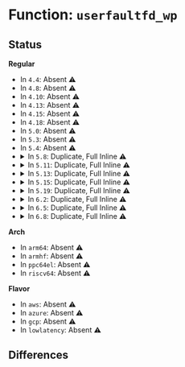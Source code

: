 # Function: <code>userfaultfd_wp</code>

## Status
<b>Regular</b>
<ul>
<li>
In <code>4.4</code>: Absent ⚠️
</li>
<li>
In <code>4.8</code>: Absent ⚠️
</li>
<li>
In <code>4.10</code>: Absent ⚠️
</li>
<li>
In <code>4.13</code>: Absent ⚠️
</li>
<li>
In <code>4.15</code>: Absent ⚠️
</li>
<li>
In <code>4.18</code>: Absent ⚠️
</li>
<li>
In <code>5.0</code>: Absent ⚠️
</li>
<li>
In <code>5.3</code>: Absent ⚠️
</li>
<li>
In <code>5.4</code>: Absent ⚠️
</li>
<li>
<details>
<summary>In <code>5.8</code>: Duplicate, Full Inline ⚠️</summary>

**Collision:** Static Duplication

**Inline:** Full

**Transformation:** False

**Instances:**

```
In mm/memory.c (ffffffff81294d8a)
Location: include/linux/userfaultfd_k.h:60
Inline: True
Inline callers:
  - mm/memory.c:__handle_mm_fault
  - mm/memory.c:do_wp_page
```
```
In mm/userfaultfd.c (ffffffff8130908a)
Location: include/linux/userfaultfd_k.h:60
Inline: True
Inline callers:
  - mm/userfaultfd.c:mwriteprotect_range
```
</details>
</li>
<li>
<details>
<summary>In <code>5.11</code>: Duplicate, Full Inline ⚠️</summary>

**Collision:** Static Duplication

**Inline:** Full

**Transformation:** False

**Instances:**

```
In mm/memory.c (ffffffff8129f603)
Location: include/linux/userfaultfd_k.h:60
Inline: True
Inline callers:
  - mm/memory.c:__handle_mm_fault
  - mm/memory.c:do_wp_page
```
```
In mm/userfaultfd.c (ffffffff81314ed2)
Location: include/linux/userfaultfd_k.h:60
Inline: True
Inline callers:
  - mm/userfaultfd.c:mwriteprotect_range
```
</details>
</li>
<li>
<details>
<summary>In <code>5.13</code>: Duplicate, Full Inline ⚠️</summary>

**Collision:** Static Duplication

**Inline:** Full

**Transformation:** False

**Instances:**

```
In mm/memory.c (ffffffff812a4607)
Location: include/linux/userfaultfd_k.h:97
Inline: True
Inline callers:
  - mm/memory.c:__handle_mm_fault
  - mm/memory.c:do_wp_page
  - mm/memory.c:copy_pte_range
  - mm/memory.c:copy_pte_range
```
```
In mm/huge_memory.c (ffffffff812fea8b)
Location: include/linux/userfaultfd_k.h:97
Inline: True
Inline callers:
  - mm/huge_memory.c:copy_huge_pmd
  - mm/huge_memory.c:copy_huge_pmd
```
```
In mm/userfaultfd.c (ffffffff8131b60f)
Location: include/linux/userfaultfd_k.h:97
Inline: True
Inline callers:
  - mm/userfaultfd.c:mwriteprotect_range
```
</details>
</li>
<li>
<details>
<summary>In <code>5.15</code>: Duplicate, Full Inline ⚠️</summary>

**Collision:** Static Duplication

**Inline:** Full

**Transformation:** False

**Instances:**

```
In mm/memory.c (ffffffff812e58d9)
Location: include/linux/userfaultfd_k.h:102
Inline: True
Inline callers:
  - mm/memory.c:__handle_mm_fault
  - mm/memory.c:do_wp_page
  - mm/memory.c:copy_pte_range
  - mm/memory.c:copy_pte_range
  - mm/memory.c:copy_nonpresent_pte
```
```
In mm/huge_memory.c (ffffffff8134868a)
Location: include/linux/userfaultfd_k.h:102
Inline: True
Inline callers:
  - mm/huge_memory.c:copy_huge_pmd
  - mm/huge_memory.c:copy_huge_pmd
```
```
In mm/userfaultfd.c (ffffffff813688de)
Location: include/linux/userfaultfd_k.h:102
Inline: True
Inline callers:
  - mm/userfaultfd.c:mwriteprotect_range
```
</details>
</li>
<li>
<details>
<summary>In <code>5.19</code>: Duplicate, Full Inline ⚠️</summary>

**Collision:** Static Duplication

**Inline:** Full

**Transformation:** False

**Instances:**

```
In mm/gup.c (ffffffff81338876)
Location: include/linux/userfaultfd_k.h:119
Inline: True
Inline callers:
  - mm/gup.c:follow_page_pte
```
```
In mm/memory.c (ffffffff81347bf4)
Location: include/linux/userfaultfd_k.h:119
Inline: True
Inline callers:
  - mm/memory.c:__handle_mm_fault
  - mm/memory.c:handle_pte_marker
  - mm/memory.c:do_wp_page
  - mm/memory.c:zap_pte_range
  - mm/memory.c:zap_pte_range
  - mm/memory.c:copy_page_range
  - mm/memory.c:copy_present_pte
  - mm/memory.c:copy_present_pte
  - mm/memory.c:copy_nonpresent_pte
  - mm/memory.c:copy_nonpresent_pte
```
```
In mm/rmap.c (ffffffff8135d83a)
Location: include/linux/userfaultfd_k.h:119
Inline: True
Inline callers:
  - mm/rmap.c:try_to_unmap_one
```
```
In mm/hugetlb.c (ffffffff81392bdd)
Location: include/linux/userfaultfd_k.h:119
Inline: True
Inline callers:
  - mm/hugetlb.c:hugetlb_fault
  - mm/hugetlb.c:copy_hugetlb_page_range
  - mm/hugetlb.c:copy_hugetlb_page_range
  - mm/hugetlb.c:copy_hugetlb_page_range
  - mm/hugetlb.c:copy_hugetlb_page_range
```
```
In mm/huge_memory.c (ffffffff813bccbf)
Location: include/linux/userfaultfd_k.h:119
Inline: True
Inline callers:
  - mm/huge_memory.c:follow_trans_huge_pmd
  - mm/huge_memory.c:copy_huge_pmd
  - mm/huge_memory.c:copy_huge_pmd
```
```
In mm/khugepaged.c (ffffffff813c3cce)
Location: include/linux/userfaultfd_k.h:119
Inline: True
Inline callers:
  - mm/khugepaged.c:retract_page_tables
  - mm/khugepaged.c:collapse_pte_mapped_thp
```
```
In mm/userfaultfd.c (ffffffff813e61fd)
Location: include/linux/userfaultfd_k.h:119
Inline: True
Inline callers:
  - mm/userfaultfd.c:mwriteprotect_range
```
```
In fs/userfaultfd.c (ffffffff8145ebb4)
Location: include/linux/userfaultfd_k.h:119
Inline: True
```
</details>
</li>
<li>
<details>
<summary>In <code>6.2</code>: Duplicate, Full Inline ⚠️</summary>

**Collision:** Static Duplication

**Inline:** Full

**Transformation:** False

**Instances:**

```
In mm/gup.c (ffffffff813b003f)
Location: include/linux/userfaultfd_k.h:119
Inline: True
Inline callers:
  - mm/gup.c:follow_page_pte
```
```
In mm/memory.c (ffffffff813bffd5)
Location: include/linux/userfaultfd_k.h:119
Inline: True
Inline callers:
  - mm/memory.c:__handle_mm_fault
  - mm/memory.c:handle_pte_marker
  - mm/memory.c:do_wp_page
  - mm/memory.c:zap_pte_range
  - mm/memory.c:zap_pte_range
  - mm/memory.c:copy_page_range
  - mm/memory.c:copy_present_pte
  - mm/memory.c:copy_present_pte
  - mm/memory.c:copy_nonpresent_pte
  - mm/memory.c:copy_nonpresent_pte
```
```
In mm/mmap.c (ffffffff813c8b54)
Location: include/linux/userfaultfd_k.h:119
Inline: True
Inline callers:
  - mm/mmap.c:vma_wants_writenotify
```
```
In mm/mprotect.c (ffffffff813cdd7a)
Location: include/linux/userfaultfd_k.h:119
Inline: True
Inline callers:
  - mm/mprotect.c:can_change_pte_writable
```
```
In mm/rmap.c (ffffffff813d869a)
Location: include/linux/userfaultfd_k.h:119
Inline: True
Inline callers:
  - mm/rmap.c:try_to_unmap_one
```
```
In mm/hugetlb.c (ffffffff81411580)
Location: include/linux/userfaultfd_k.h:119
Inline: True
Inline callers:
  - mm/hugetlb.c:hugetlb_fault
  - mm/hugetlb.c:copy_hugetlb_page_range
  - mm/hugetlb.c:copy_hugetlb_page_range
  - mm/hugetlb.c:copy_hugetlb_page_range
  - mm/hugetlb.c:copy_hugetlb_page_range
```
```
In mm/huge_memory.c (ffffffff8143f2e5)
Location: include/linux/userfaultfd_k.h:119
Inline: True
Inline callers:
  - mm/huge_memory.c:follow_trans_huge_pmd
  - mm/huge_memory.c:can_change_pmd_writable
  - mm/huge_memory.c:copy_huge_pmd
  - mm/huge_memory.c:copy_huge_pmd
```
```
In mm/khugepaged.c (ffffffff81447d04)
Location: include/linux/userfaultfd_k.h:119
Inline: True
Inline callers:
  - mm/khugepaged.c:retract_page_tables
  - mm/khugepaged.c:collapse_pte_mapped_thp
```
```
In mm/userfaultfd.c (ffffffff8146dcbd)
Location: include/linux/userfaultfd_k.h:119
Inline: True
Inline callers:
  - mm/userfaultfd.c:mwriteprotect_range
```
```
In fs/userfaultfd.c (ffffffff814ee765)
Location: include/linux/userfaultfd_k.h:119
Inline: True
```
</details>
</li>
<li>
<details>
<summary>In <code>6.5</code>: Duplicate, Full Inline ⚠️</summary>

**Collision:** Static Duplication

**Inline:** Full

**Transformation:** False

**Instances:**

```
In mm/gup.c (ffffffff813e466b)
Location: include/linux/userfaultfd_k.h:132
Inline: True
Inline callers:
  - mm/gup.c:follow_page_pte
```
```
In mm/memory.c (ffffffff813f4c8b)
Location: include/linux/userfaultfd_k.h:132
Inline: True
Inline callers:
  - mm/memory.c:__handle_mm_fault
  - mm/memory.c:handle_pte_marker
  - mm/memory.c:do_wp_page
  - mm/memory.c:zap_pte_range
  - mm/memory.c:zap_pte_range
  - mm/memory.c:copy_page_range
  - mm/memory.c:copy_present_pte
  - mm/memory.c:copy_present_pte
  - mm/memory.c:copy_nonpresent_pte
  - mm/memory.c:copy_nonpresent_pte
```
```
In mm/mmap.c (ffffffff813fcdea)
Location: include/linux/userfaultfd_k.h:132
Inline: True
Inline callers:
  - mm/mmap.c:vma_wants_writenotify
```
```
In mm/mprotect.c (ffffffff81403a29)
Location: include/linux/userfaultfd_k.h:132
Inline: True
Inline callers:
  - mm/mprotect.c:change_protection_range
  - mm/mprotect.c:change_p4d_range
  - mm/mprotect.c:change_p4d_range
  - mm/mprotect.c:change_pte_range
  - mm/mprotect.c:can_change_pte_writable
```
```
In mm/rmap.c (ffffffff8140ce87)
Location: include/linux/userfaultfd_k.h:132
Inline: True
Inline callers:
  - mm/rmap.c:try_to_unmap_one
```
```
In mm/hugetlb.c (ffffffff81444a4b)
Location: include/linux/userfaultfd_k.h:132
Inline: True
Inline callers:
  - mm/hugetlb.c:hugetlb_fault
  - mm/hugetlb.c:copy_hugetlb_page_range
  - mm/hugetlb.c:copy_hugetlb_page_range
  - mm/hugetlb.c:copy_hugetlb_page_range
  - mm/hugetlb.c:copy_hugetlb_page_range
  - mm/hugetlb.c:copy_hugetlb_page_range
  - mm/hugetlb.c:copy_hugetlb_page_range
```
```
In mm/huge_memory.c (ffffffff81474a8d)
Location: include/linux/userfaultfd_k.h:132
Inline: True
Inline callers:
  - mm/huge_memory.c:follow_trans_huge_pmd
  - mm/huge_memory.c:can_change_pmd_writable
  - mm/huge_memory.c:copy_huge_pmd
  - mm/huge_memory.c:copy_huge_pmd
```
```
In mm/khugepaged.c (ffffffff8147d6b0)
Location: include/linux/userfaultfd_k.h:132
Inline: True
Inline callers:
  - mm/khugepaged.c:retract_page_tables
  - mm/khugepaged.c:collapse_pte_mapped_thp
```
```
In mm/userfaultfd.c (ffffffff814a26e9)
Location: include/linux/userfaultfd_k.h:132
Inline: True
Inline callers:
  - mm/userfaultfd.c:mwriteprotect_range
```
```
In fs/userfaultfd.c (ffffffff815256e8)
Location: include/linux/userfaultfd_k.h:132
Inline: True
```
</details>
</li>
<li>
<details>
<summary>In <code>6.8</code>: Duplicate, Full Inline ⚠️</summary>

**Collision:** Static Duplication

**Inline:** Full

**Transformation:** False

**Instances:**

```
In mm/gup.c (ffffffff8140f013)
Location: include/linux/userfaultfd_k.h:147
Inline: True
Inline callers:
  - mm/gup.c:follow_page_pte
```
```
In mm/memory.c (ffffffff814212f2)
Location: include/linux/userfaultfd_k.h:147
Inline: True
Inline callers:
  - mm/memory.c:__handle_mm_fault
  - mm/memory.c:handle_pte_marker
  - mm/memory.c:do_wp_page
  - mm/memory.c:do_wp_page
  - mm/memory.c:zap_pte_range
  - mm/memory.c:zap_pte_range
  - mm/memory.c:copy_page_range
  - mm/memory.c:copy_present_pte
  - mm/memory.c:copy_present_pte
  - mm/memory.c:copy_nonpresent_pte
  - mm/memory.c:copy_nonpresent_pte
```
```
In mm/mmap.c (ffffffff814297ba)
Location: include/linux/userfaultfd_k.h:147
Inline: True
Inline callers:
  - mm/mmap.c:vma_wants_writenotify
```
```
In mm/mprotect.c (ffffffff8142ffa9)
Location: include/linux/userfaultfd_k.h:147
Inline: True
Inline callers:
  - mm/mprotect.c:change_protection_range
  - mm/mprotect.c:change_p4d_range
  - mm/mprotect.c:change_p4d_range
  - mm/mprotect.c:change_pte_range
  - mm/mprotect.c:can_change_pte_writable
```
```
In mm/rmap.c (ffffffff81439579)
Location: include/linux/userfaultfd_k.h:147
Inline: True
Inline callers:
  - mm/rmap.c:try_to_unmap_one
```
```
In mm/hugetlb.c (ffffffff8147eaad)
Location: include/linux/userfaultfd_k.h:147
Inline: True
Inline callers:
  - mm/hugetlb.c:hugetlb_fault
  - mm/hugetlb.c:copy_hugetlb_page_range
  - mm/hugetlb.c:copy_hugetlb_page_range
  - mm/hugetlb.c:copy_hugetlb_page_range
  - mm/hugetlb.c:copy_hugetlb_page_range
  - mm/hugetlb.c:copy_hugetlb_page_range
  - mm/hugetlb.c:copy_hugetlb_page_range
```
```
In mm/huge_memory.c (ffffffff814a4201)
Location: include/linux/userfaultfd_k.h:147
Inline: True
Inline callers:
  - mm/huge_memory.c:follow_trans_huge_pmd
  - mm/huge_memory.c:can_change_pmd_writable
  - mm/huge_memory.c:copy_huge_pmd
  - mm/huge_memory.c:copy_huge_pmd
```
```
In mm/khugepaged.c (ffffffff814acbbf)
Location: include/linux/userfaultfd_k.h:147
Inline: True
Inline callers:
  - mm/khugepaged.c:retract_page_tables
  - mm/khugepaged.c:retract_page_tables
  - mm/khugepaged.c:collapse_pte_mapped_thp
```
```
In mm/userfaultfd.c (ffffffff814d27a8)
Location: include/linux/userfaultfd_k.h:147
Inline: True
Inline callers:
  - mm/userfaultfd.c:mwriteprotect_range
```
```
In fs/userfaultfd.c (ffffffff81559b80)
Location: include/linux/userfaultfd_k.h:147
Inline: True
Inline callers:
  - fs/userfaultfd.c:userfaultfd_unregister
```
```
In fs/proc/task_mmu.c (ffffffff8159a87d)
Location: include/linux/userfaultfd_k.h:147
Inline: True
Inline callers:
  - fs/proc/task_mmu.c:pagemap_scan_test_walk
```
</details>
</li>
</ul>
<b>Arch</b>
<ul>
<li>
In <code>arm64</code>: Absent ⚠️
</li>
<li>
In <code>armhf</code>: Absent ⚠️
</li>
<li>
In <code>ppc64el</code>: Absent ⚠️
</li>
<li>
In <code>riscv64</code>: Absent ⚠️
</li>
</ul>
<b>Flavor</b>
<ul>
<li>
In <code>aws</code>: Absent ⚠️
</li>
<li>
In <code>azure</code>: Absent ⚠️
</li>
<li>
In <code>gcp</code>: Absent ⚠️
</li>
<li>
In <code>lowlatency</code>: Absent ⚠️
</li>
</ul>

## Differences
